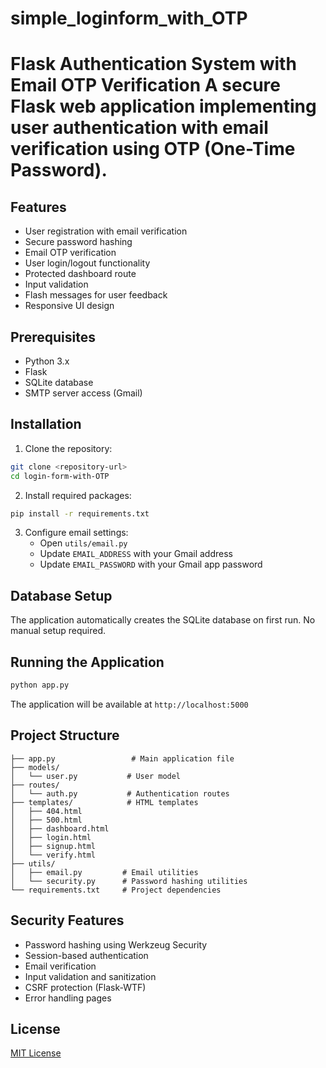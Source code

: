 # simple_loginform_with_OTP
# Flask Authentication System with Email OTP Verification  A secure Flask web application implementing user authentication with email verification using OTP (One-Time Password). 


## Features

- User registration with email verification
- Secure password hashing
- Email OTP verification
- User login/logout functionality
- Protected dashboard route
- Input validation
- Flash messages for user feedback
- Responsive UI design



## Prerequisites

- Python 3.x
- Flask
- SQLite database
- SMTP server access (Gmail)

## Installation

1. Clone the repository:
```bash
git clone <repository-url>
cd login-form-with-OTP
```

2. Install required packages:
```bash
pip install -r requirements.txt
```

3. Configure email settings:
   - Open `utils/email.py`
   - Update `EMAIL_ADDRESS` with your Gmail address
   - Update `EMAIL_PASSWORD` with your Gmail app password

## Database Setup

The application automatically creates the SQLite database on first run. No manual setup required.

## Running the Application

```bash
python app.py
```

The application will be available at `http://localhost:5000`

## Project Structure

```
├── app.py                 # Main application file
├── models/
│   └── user.py           # User model
├── routes/
│   └── auth.py           # Authentication routes
├── templates/            # HTML templates
│   ├── 404.html
│   ├── 500.html
│   ├── dashboard.html
│   ├── login.html
│   ├── signup.html
│   └── verify.html
├── utils/
│   ├── email.py         # Email utilities
│   └── security.py      # Password hashing utilities
└── requirements.txt     # Project dependencies
```

## Security Features

- Password hashing using Werkzeug Security
- Session-based authentication
- Email verification
- Input validation and sanitization
- CSRF protection (Flask-WTF)
- Error handling pages

## License

[MIT License](LICENSE)
